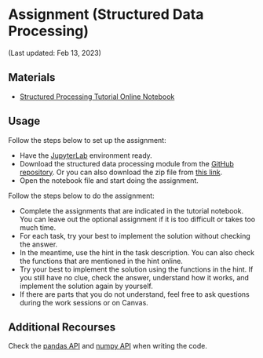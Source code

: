 # Assignment (Structured Data Processing)

(Last updated: Feb 13, 2023)

## Materials

- [Structured Processing Tutorial Online Notebook](tutorial-structured-data)

## Usage

Follow the steps below to set up the assignment:
- Have the [JupyterLab](https://jupyter.org/install) environment ready.
- Download the structured data processing module from the [GitHub repository](https://github.com/MultiX-Amsterdam/structured-data-module). Or you can also download the zip file from [this link](https://github.com/MultiX-Amsterdam/structured-data-module/archive/refs/heads/main.zip).
- Open the notebook file and start doing the assignment.

Follow the steps below to do the assignment:
- Complete the assignments that are indicated in the tutorial notebook. You can leave out the optional assignment if it is too difficult or takes too much time.
- For each task, try your best to implement the solution without checking the answer.
- In the meantime, use the hint in the task description. You can also check the functions that are mentioned in the hint online.
- Try your best to implement the solution using the functions in the hint. If you still have no clue, check the answer, understand how it works, and implement the solution again by yourself.
- If there are parts that you do not understand, feel free to ask questions during the work sessions or on Canvas.

## Additional Recourses

Check the [pandas API](https://pandas.pydata.org/docs/reference/index.html) and [numpy API](https://numpy.org/doc/stable/reference/index.html) when writing the code.
